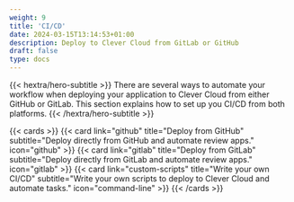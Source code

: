 ```yaml
---
weight: 9
title: 'CI/CD'
date: 2024-03-15T13:14:53+01:00
description: Deploy to Clever Cloud from GitLab or GitHub
draft: false
type: docs
---
```


{{< hextra/hero-subtitle >}}
  There are several ways to automate your workflow when deploying your application to Clever Cloud from either GitHub or GitLab. This section explains how to set up you CI/CD from both platforms.
{{< /hextra/hero-subtitle >}}

{{< cards >}}
  {{< card link="github" title="Deploy from GitHub" subtitle="Deploy directly from GitHub and automate review apps." icon="github" >}}
  {{< card link="gitlab" title="Deploy from GitLab" subtitle="Deploy directly from GitLab and automate review apps." icon="gitlab" >}}
  {{< card link="custom-scripts" title="Write your own CI/CD" subtitle="Write your own scripts to deploy to Clever Cloud and automate tasks." icon="command-line" >}}
{{< /cards >}}
